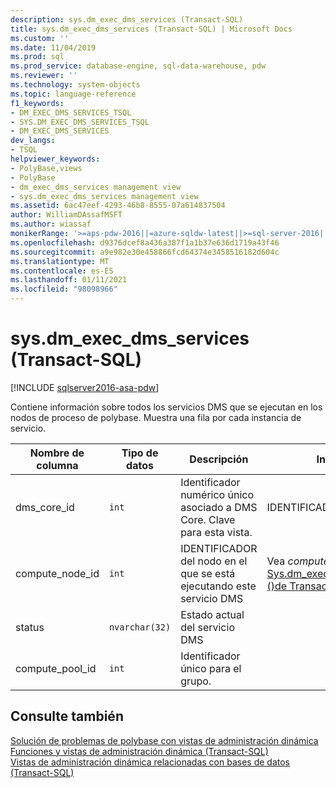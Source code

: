```yaml
---
description: sys.dm_exec_dms_services (Transact-SQL)
title: sys.dm_exec_dms_services (Transact-SQL) | Microsoft Docs
ms.custom: ''
ms.date: 11/04/2019
ms.prod: sql
ms.prod_service: database-engine, sql-data-warehouse, pdw
ms.reviewer: ''
ms.technology: system-objects
ms.topic: language-reference
f1_keywords:
- DM_EXEC_DMS_SERVICES_TSQL
- SYS.DM_EXEC_DMS_SERVICES_TSQL
- DM_EXEC_DMS_SERVICES
dev_langs:
- TSQL
helpviewer_keywords:
- PolyBase,views
- PolyBase
- dm_exec_dms_services management view
- sys.dm_exec_dms_services management view
ms.assetid: 6ac47eef-4293-46b8-8555-07a614837504
author: WilliamDAssafMSFT
ms.author: wiassaf
monikerRange: '>=aps-pdw-2016||=azure-sqldw-latest||>=sql-server-2016||>=sql-server-linux-2017||=azuresqldb-mi-current'
ms.openlocfilehash: d9376dcef8a436a387f1a1b37e636d1719a43f46
ms.sourcegitcommit: a9e982e30e458866fcd64374e3458516182d604c
ms.translationtype: MT
ms.contentlocale: es-ES
ms.lasthandoff: 01/11/2021
ms.locfileid: "98098966"
---
```

# <a name="sysdm_exec_dms_services-transact-sql"></a>sys.dm_exec_dms_services (Transact-SQL)
[!INCLUDE [sqlserver2016-asa-pdw](../../includes/applies-to-version/sqlserver2016-asa-pdw.md)]

  Contiene información sobre todos los servicios DMS que se ejecutan en los nodos de proceso de polybase. Muestra una fila por cada instancia de servicio.  
  
|Nombre de columna|Tipo de datos|Descripción|Intervalo|  
|-----------------|---------------|-----------------|-----------|  
|dms_core_id|`int`|Identificador numérico único asociado a DMS Core. Clave para esta vista.|IDENTIFICADOR único.|  
|compute_node_id|`int`|IDENTIFICADOR del nodo en el que se está ejecutando este servicio DMS|Vea *compute_node_id* en [Sys.dm_exec_compute_nodes &#40;&#41;de Transact-SQL](../../relational-databases/system-dynamic-management-views/sys-dm-exec-compute-nodes-transact-sql.md).|  
|status|`nvarchar(32)`|Estado actual del servicio DMS||
|compute_pool_id|`int`|Identificador único para el grupo.|

## <a name="see-also"></a>Consulte también  
 [Solución de problemas de polybase con vistas de administración dinámica](/previous-versions/sql/sql-server-2016/mt146389(v=sql.130))   
 [Funciones y vistas de administración dinámica &#40;Transact-SQL&#41;](~/relational-databases/system-dynamic-management-views/system-dynamic-management-views.md)   
 [Vistas de administración dinámica relacionadas con bases de datos &#40;Transact-SQL&#41;](../../relational-databases/system-dynamic-management-views/database-related-dynamic-management-views-transact-sql.md)  
  
